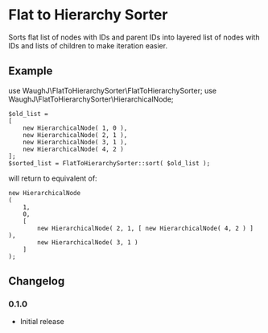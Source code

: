 Flat to Hierarchy Sorter
=========================

Sorts flat list of nodes with IDs and parent IDs into layered list of nodes with IDs and lists of children to make iteration easier.

## Example

use WaughJ\FlatToHierarchySorter\FlatToHierarchySorter;
use WaughJ\FlatToHierarchySorter\HierarchicalNode;

    $old_list =
    [
        new HierarchicalNode( 1, 0 ),
        new HierarchicalNode( 2, 1 ),
        new HierarchicalNode( 3, 1 ),
        new HierarchicalNode( 4, 2 )
    ];
    $sorted_list = FlatToHierarchySorter::sort( $old_list );

will return to equivalent of:

    new HierarchicalNode
    (
        1,
        0,
        [
            new HierarchicalNode( 2, 1, [ new HierarchicalNode( 4, 2 ) ] ),
            new HierarchicalNode( 3, 1 )
        ]
    );

## Changelog

### 0.1.0
* Initial release